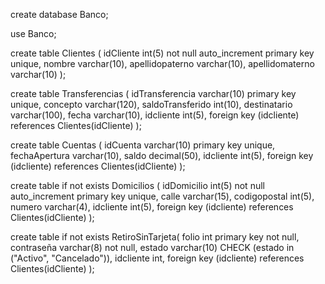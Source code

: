 create database Banco;

use Banco;

create table  Clientes (
    idCliente int(5) not null auto_increment primary key unique,
    nombre varchar(10),
    apellidopaterno varchar(10),
    apellidomaterno varchar(10)
);

create table Transferencias (
	idTransferencia varchar(10) primary key unique,
    concepto varchar(120),
    saldoTransferido int(10),
    destinatario varchar(100),
    fecha varchar(10),
    idcliente int(5),
    foreign key (idcliente) references Clientes(idCliente)
);

create table Cuentas (
    idCuenta varchar(10) primary key unique,
    fechaApertura varchar(10),
    saldo decimal(50),
    idcliente int(5),
    foreign key (idcliente) references Clientes(idCliente)
);

create table if not exists Domicilios (
    idDomicilio int(5) not null auto_increment primary key unique,
    calle varchar(15),
    codigopostal int(5),
    numero varchar(4),
    idcliente int(5),
    foreign key (idcliente) references Clientes(idCliente)
);

create table if not exists RetiroSinTarjeta(
    folio int primary key not null, 
    contraseña varchar(8) not null, 
    estado varchar(10) CHECK (estado in ("Activo", "Cancelado")),
    idcliente int,
    foreign key (idcliente) references Clientes(idCliente)
);
